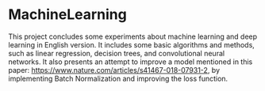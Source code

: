 # MachineLearning
This project concludes some experiments about machine learning and deep learning in English version. It includes some basic algorithms and methods, such as linear regression, decision trees, and convolutional neural networks. It also presents an attempt to improve a model mentioned in this paper: https://www.nature.com/articles/s41467-018-07931-2, by implementing Batch Normalization and improving the loss function.

